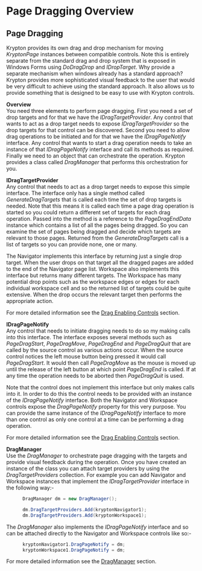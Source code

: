 # Page Dragging Overview

## Page Dragging

Krypton provides its own drag and drop mechanism for moving *KryptonPage*
instances between compatible controls. Note this is entirely separate from the
standard drag and drop system that is exposed in Windows Forms using
*DoDragDrop* and *IDropTarget*. Why provide a separate mechanism when windows
already has a standard approach? Krypton provides more sophisticated visual
feedback to the user that would be very difficult to achieve using the standard
approach. It also allows us to provide something that is designed to be easy to
use with Krypton controls.

**Overview**  
You need three elements to perform page dragging. First you need a set of drop
targets and for that we have the *IDragTargetProvider*. Any control that wants
to act as a drop target needs to expose *IDragTargetProvider* so the drop
targets for that control can be discovered. Second you need to allow drag
operations to be initiated and for that we have the *IDragPageNotify* interface.
Any control that wants to start a drag operation needs to take an instance of
that *IDragPageNotify* interface and call its methods as required. Finally we
need to an object that can orchestrate the operation. Krypton provides a class
called *DragManager* that performs this orchestration for you.

**IDragTargetProvider**  
Any control that needs to act as a drop target needs to expose this simple
interface. The interface only has a single method called *GenerateDragTargets*
that is called each time the set of drop targets is needed. Note that this means
it is called each time a page drag operation is started so you could return a
different set of targets for each drag operation. Passed into the method is a
reference to the *PageDragEndData* instance which contains a list of all the
pages being dragged. So you can examine the set of pages being dragged and
decide which targets are relevant to those pages. Returned from the
*GenerateDragTargets* call is a list of targets so you can provide none, one or
many.

The Navigator implements this interface by returning just a single drop target.
When the user drops on that target all the dragged pages are added to the end of
the Navigator page list. Workspace also implements this interface but returns
many different targets. The Workspace has many potential drop points such as the
workspace edges or edges for each individual workspace cell and so the returned
list of targets could be quite extensive. When the drop occurs the relevant
target then performs the appropriate action.

For more detailed information see the [Drag Enabling Controls](Drag%20Enabling%20Controls.md) section.

**IDragPageNotify**  
Any control that needs to initiate dragging needs to do so my making calls into
this interface. The interface exposes several methods such as *PageDragStart*,
*PageDragMove*, *PageDragEnd* and *PageDragQuit* that are called by the source
control as various actions occur. When the source control notices the left mouse
button being pressed it would call *PageDragStart*. It would then call
*PageDragMove* as the mouse is moved up until the release of the left button at
which point *PageDragEnd* is called. If at any time the operation needs to be
aborted then *PageDragQuit* is used.

Note that the control does not implement this interface but only makes calls
into it. In order to do this the control needs to be provided with an instance
of the *IDragPageNotify* interface. Both the Navigator and Workspace controls
expose the *DragPageNotify* property for this very purpose. You can provide the
same instance of the *IDragPageNotify* interface to more than one control as
only one control at a time can be performing a drag operation.

For more detailed information see the [Drag Enabling Controls](Drag%20Enabling%20Controls.md) section.

**DragManager**  
Use the *DragManager* to orchestrate page dragging with the targets and provide
visual feedback during the operation. Once you have created an instance of the
class you can attach target providers by using the *DragTargetProviders*
collection. For example you can add Navigator and Workspace instances that
implement the *IDragTargetProvider* interface in the following way:-

```cs
      DragManager dm = new DragManager();  

      dm.DragTargetProviders.Add(kryptonNavigator1);  
      dm.DragTargetProviders.Add(kryptonWorkspace1);
```

The *DragManager* also implements the *IDragPageNotify* interface and so can be
attached directly to the Navigator and Workspace controls like so:-

```cs
      kryptonNavigator1.DragPageNotify = dm;  
      kryptonWorkspace1.DragPageNotify = dm;  
``` 
 
For more detailed information see the [DragManager](DragManager.md) section.
